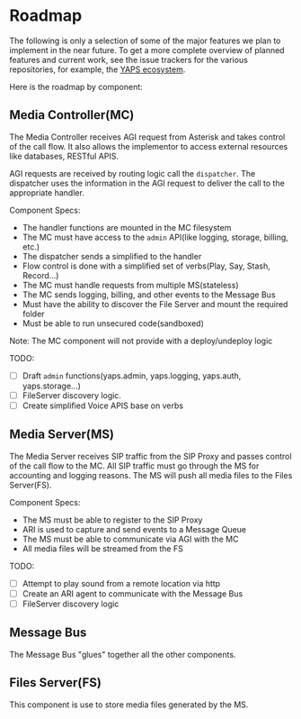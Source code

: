 # Roadmap
The following is only a selection of some of the major features we plan to
implement in the near future. To get a more complete overview of planned features
and current work, see the issue trackers for the various repositories, for example,
the [YAPS ecosystem](https://github.com/fonoster/yaps).

Here is the roadmap by component:

## Media Controller(MC)

The Media Controller receives AGI request from Asterisk and takes control of
the call flow. It also allows the implementor to access external resources like
databases, RESTful APIS.

AGI requests are received by routing logic call the `dispatcher`. The dispatcher
uses the information in the AGI request to deliver the call to the appropriate
handler.

Component Specs:

- The handler functions are mounted in the MC filesystem
- The MC must have access to the `admin` API(like logging, storage, billing, etc.)
- The dispatcher sends a simplified to the handler
- Flow control is done with a simplified set of verbs(Play, Say, Stash, Record...)
- The MC must handle requests from multiple MS(stateless)
- The MC sends logging, billing, and other events to the Message Bus
- Must have the ability to discover the File Server and mount the required folder
- Must be able to run unsecured code(sandboxed)

Note: The MC component will not provide with a deploy/undeploy logic

TODO:

- [ ] Draft `admin` functions(yaps.admin, yaps.logging, yaps.auth, yaps.storage...)
- [ ] FileServer discovery logic.
- [ ] Create simplified Voice APIS base on verbs

## Media Server(MS)

The Media Server receives SIP traffic from the SIP Proxy and passes control of the call
flow to the MC. All SIP traffic must go through the MS for accounting and logging
reasons. The MS will push all media files to the Files Server(FS).

Component Specs:

- The MS must be able to register to the SIP Proxy
- ARI is used to capture and send events to a Message Queue
- The MS must be able to communicate via AGI with the MC
- All media files will be streamed from the FS

TODO:

- [ ] Attempt to play sound from a remote location via http
- [ ] Create an ARI agent to communicate with the Message Bus
- [ ] FileServer discovery logic

## Message Bus

The Message Bus "glues" together all the other components.

## Files Server(FS)

This component is use to store media files generated by the MS.
